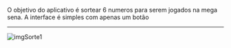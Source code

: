O objetivo do aplicativo é sortear 6 numeros para serem jogados na mega sena.
A interface é simples com apenas um botão
***
![imgSorte1]("C:\dev\NetMaui\CursoMaui\AppNumeroDaSorte\foto1Sorte.jpg")
